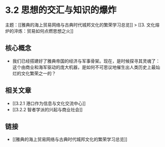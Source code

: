 # 3.2 思想的交汇与知识的爆炸

主题：[[雅典的海上贸易网络与古典时代城邦文化的繁荣学习总览]] > [[3. 文化熔炉的淬炼：贸易如何点燃思想之火]]

## 核心概念

- 我们已经搭建好了雅典帝国的经济与军事骨架。现在，是时候探寻其灵魂了：这个由商业和海军驱动的庞大机器，是如何不可思议地催生出人类历史上最灿烂的文化繁荣之一的？

## 相关文章

- [[3.2.1 港口作为信息与文化交流中心]]
- [[3.2.2 智者学派的兴起与商业社会]]

## 链接

- [[雅典的海上贸易网络与古典时代城邦文化的繁荣学习总览]]
